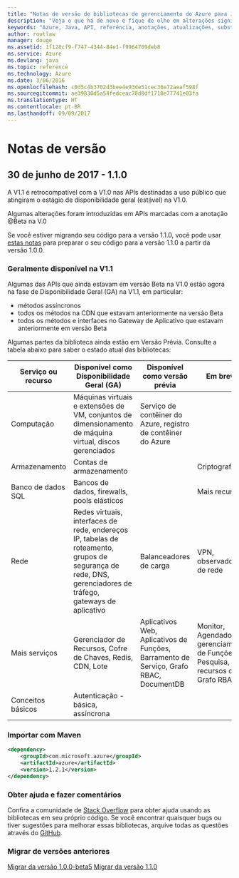 ```yaml
---
title: "Notas de versão de bibliotecas de gerenciamento do Azure para Java | Microsoft Docs"
description: "Veja o que há de novo e fique de olho em alterações significativas nas bibliotecas de gerenciamento do Azure para Java"
keywords: "Azure, Java, API, referência, anotações, atualizações, substituir, obsoleto"
author: routlaw
manager: douge
ms.assetid: 1f128cf9-f747-4344-84e1-f9964709deb8
ms.service: Azure
ms.devlang: java
ms.topic: reference
ms.technology: Azure
ms.date: 3/06/2016
ms.openlocfilehash: c0d5c4b3702d3bee4e93de51cec36e72aeaf598f
ms.sourcegitcommit: ae39830d5a54fedceac78d8df1718e77741e03fa
ms.translationtype: HT
ms.contentlocale: pt-BR
ms.lasthandoff: 09/09/2017
---
```

# <a name="release-notes"></a>Notas de versão 

## <a name="june-30-2017---110"></a>30 de junho de 2017 - 1.1.0 

A V1.1 é retrocompatível com a V1.0 nas APIs destinadas a uso público que atingiram o estágio de disponibilidade geral (estável) na V1.0.

Algumas alterações foram introduzidas em APIs marcadas com a anotação @Beta na V.0

Se você estiver migrando seu código para a versão 1.1.0, você pode usar [estas notas](https://github.com/Azure/azure-sdk-for-java/blob/master/notes/prepare-for-1.1.0.md) para preparar o seu código para a versão 1.1.0 a partir da versão 1.0.0.

### <a name="generally-availabile-in-v11"></a>Geralmente disponível na V1.1

Algumas das APIs que ainda estavam em versão Beta na V1.0 estão agora na fase de Disponibilidade Geral (GA) na V1.1, em particular:

- métodos assíncronos
- todos os métodos na CDN que estavam anteriormente na versão Beta
- todos os métodos e interfaces no Gateway de Aplicativo que estavam anteriormente em versão Beta

 Algumas partes da biblioteca ainda estão em Versão Prévia. Consulte a tabela abaixo para saber o estado atual das bibliotecas:

Serviço ou recurso | Disponível como Disponibilidade Geral (GA) | Disponível como versão prévia  | Em breve |
---------|---------|---------|---------|
Computação  | Máquinas virtuais e extensões de VM, conjuntos de dimensionamento de máquina virtual, discos gerenciados   | Serviço de contêiner do Azure, registro de contêiner do Azure |    |
Armazenamento   |  Contas de armazenamento       |         |   Criptografia      |
Banco de dados SQL  | Bancos de dados, firewalls, pools elásticos        |         |   Mais recursos      |
Rede    |  Redes virtuais, interfaces de rede, endereços IP, tabelas de roteamento, grupos de segurança de rede, DNS, gerenciadores de tráfego, gateways de aplicativo  |    Balanceadores de carga     |   VPN, observadores de rede   |
Mais serviços    |  Gerenciador de Recursos, Cofre de Chaves, Redis, CDN, Lote       |  Aplicativos Web, Aplicativos de Funções, Barramento de Serviço, Grafo RBAC, DocumentDB   | Monitor, Agendador, gerenciamento de Funções, Pesquisa, mais recursos do Grafo RBAC        |
Conceitos básicos     |   Autenticação - básica, assíncrona       |      |         |

### <a name="import-with-maven"></a>Importar com Maven

```XML
<dependency>
    <groupId>com.microsoft.azure</groupId>
    <artifactId>azure</artifactId>
    <version>1.2.1</version>
</dependency>
```

### <a name="get-help-and-give-feedback"></a>Obter ajuda e fazer comentários

Confira a comunidade de [Stack Overflow](http://stackoverflow.com/questions/tagged/azure-java-sdk) para obter ajuda usando as bibliotecas em seu próprio código. Se você encontrar quaisquer bugs ou tiver sugestões para melhorar essas bibliotecas, arquive todas as questões através do [GitHub](https://github.com/Azure/azure-sdk-for-java/issues).

### <a name="migrate-from-previous-releases"></a>Migrar de versões anteriores

[Migrar da versão 1.0.0-beta5](https://github.com/Azure/azure-sdk-for-java/blob/master/notes/prepare-for-1.0.0.md) [Migrar da versão 1.1.0  ](https://github.com/Azure/azure-sdk-for-java/blob/master/notes/prepare-for-1.1.0.md)


